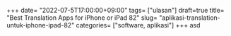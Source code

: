 +++
date= "2022-07-5T17:00:00+09:00"
tags= ["ulasan"]
draft=true
title= "Best Translation Apps for iPhone or iPad        82"
slug= "aplikasi-translation-untuk-iphone-ipad-82"
categories= ["software, aplikasi"]
+++
asd
